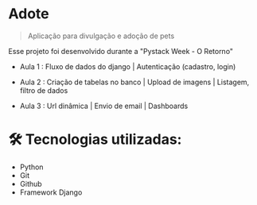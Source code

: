 # Adote

> Aplicação para divulgação e adoção de pets

Esse projeto foi desenvolvido durante a "Pystack Week - O Retorno"

- Aula 1 : 
Fluxo de dados do django |
Autenticação (cadastro, login)

- Aula 2 : 
Criação de tabelas no banco |
Upload de imagens | 
Listagem, filtro de dados

- Aula 3 : 
Url dinâmica |
Envio de email |
Dashboards

# 🛠️ Tecnologias utilizadas:
- Python
- Git
- Github
- Framework Django


